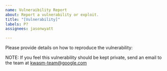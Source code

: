 ```yaml
---
name: Vulneraibility Report
about: Report a vulnerability or exploit.
title: "[Vulnerability]"
labels: P?
assignees: jasonwyatt

---
```


Please provide details on how to reproduce the vulnerability:

NOTE: If you feel this vulnerability should be kept private, send an email to the team at kwasm-team@google.com
